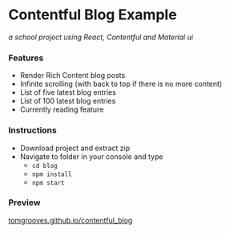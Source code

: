 # Contentful Blog Example
*a school project using React, Contentful and Material ui*

### Features ###
  * Render Rich Content blog posts
  * Infinite scrolling (with back to top if there is no more content)
  * List of five latest blog entries
  * List of 100 latest blog entries
  * Currently reading feature

### Instructions ###
  * Download project and extract zip
  * Navigate to folder in your console and type
    * `cd blog`
    * `npm install`
    * `npm start`

### Preview ###
[tomgrooves.github.io/contentful_blog](tomgrooves.github.io/contentful_blog "Link to Blog")